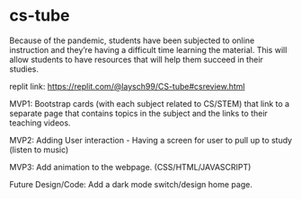 # cs-tube

Because of the pandemic, students have been subjected to online instruction and they’re having a difficult time learning the material. This will allow students to have resources that will help them succeed in their studies. 

replit link: https://replit.com/@laysch99/CS-tube#csreview.html

MVP1: Bootstrap cards (with each subject related to CS/STEM) that link to a separate page that contains topics in the subject and the links to their teaching videos.

MVP2: Adding User interaction - Having a screen for user to pull up to study (listen to music)

MVP3: Add animation to the webpage. (CSS/HTML/JAVASCRIPT) 

Future Design/Code: Add a dark mode switch/design home page.
